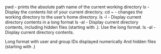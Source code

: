 pwd - prints the absolute path name of the current working directory
ls - Display the contents list of your current directory.
cd ~ - changes the working directory to the user’s home directory.
ls -l - Display current directory contents in a long format
ls -al - Display current directory contents, including hidden files (starting with .). Use the long format.
ls -al - Display current directory contents.

Long format
with user and group IDs displayed numerically
And hidden files (starting with .)
